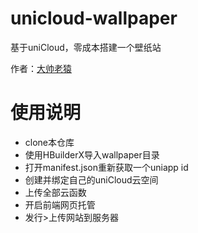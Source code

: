 # unicloud-wallpaper

基于uniCloud，零成本搭建一个壁纸站



作者：[大帅老猿](https://space.bilibili.com/422646817)



# 使用说明 



- clone本仓库
- 使用HBuilderX导入wallpaper目录
- 打开manifest.json重新获取一个uniapp id
- 创建并绑定自己的uniCloud云空间
- 上传全部云函数
- 开启前端网页托管
- 发行>上传网站到服务器



